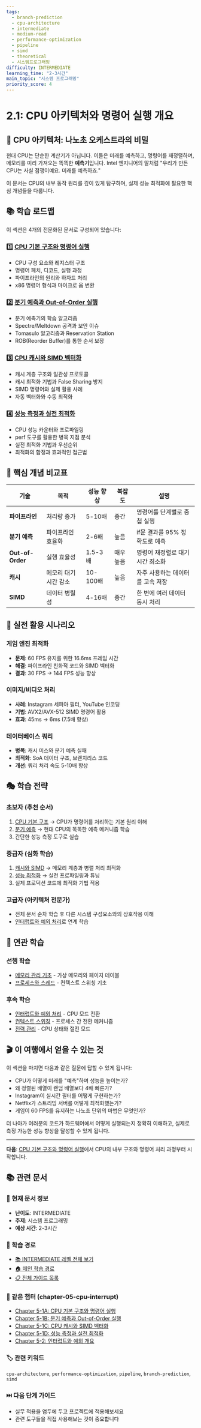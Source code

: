 ```yaml
---
tags:
  - branch-prediction
  - cpu-architecture
  - intermediate
  - medium-read
  - performance-optimization
  - pipeline
  - simd
  - theoretical
  - 시스템프로그래밍
difficulty: INTERMEDIATE
learning_time: "2-3시간"
main_topic: "시스템 프로그래밍"
priority_score: 4
---
```


# 2.1: CPU 아키텍처와 명령어 실행 개요

## 🎯 CPU 아키텍처: 나노초 오케스트라의 비밀

현대 CPU는 단순한 계산기가 아닙니다. 이들은 미래를 예측하고, 명령어를 재정렬하며, 메모리를 미리 가져오는 똑똑한 **예측기**입니다. Intel 엔지니어의 말처럼 "우리가 만든 CPU는 사실 점쟁이예요. 미래를 예측하죠."

이 문서는 CPU의 내부 동작 원리를 깊이 있게 탐구하며, 실제 성능 최적화에 필요한 핵심 개념들을 다룹니다.

## 📚 학습 로드맵

이 섹션은 4개의 전문화된 문서로 구성되어 있습니다:

### 1️⃣ [CPU 기본 구조와 명령어 실행](chapter-02-cpu-interrupt/02-02-cpu-fundamentals.md)

- CPU 구성 요소와 레지스터 구조
- 명령어 페치, 디코드, 실행 과정
- 파이프라인의 원리와 하자드 처리
- x86 명령어 형식과 마이크로 옵 변환

### 2️⃣ [분기 예측과 Out-of-Order 실행](chapter-02-cpu-interrupt/02-10-prediction-ooo.md)

- 분기 예측기의 학습 알고리즘
- Spectre/Meltdown 공격과 보안 이슈
- Tomasulo 알고리즘과 Reservation Station
- ROB(Reorder Buffer)를 통한 순서 보장

### 3️⃣ [CPU 캐시와 SIMD 벡터화](chapter-02-cpu-interrupt/02-11-cache-simd.md)

- 캐시 계층 구조와 일관성 프로토콜
- 캐시 최적화 기법과 False Sharing 방지
- SIMD 명령어와 실제 활용 사례
- 자동 벡터화와 수동 최적화

### 4️⃣ [성능 측정과 실전 최적화](chapter-02-cpu-interrupt/02-30-performance-optimization.md)

- CPU 성능 카운터와 프로파일링
- perf 도구를 활용한 병목 지점 분석
- 실전 최적화 기법과 우선순위
- 최적화의 함정과 효과적인 접근법

## 🎯 핵심 개념 비교표

| 기술 | 목적 | 성능 향상 | 복잡도 | 설명 |
|------|------|----------|--------|------|
| **파이프라인** | 처리량 증가 | 5-10배 | 중간 | 명령어를 단계별로 중첩 실행 |
| **분기 예측** | 파이프라인 효율화 | 2-6배 | 높음 | if문 결과를 95% 정확도로 예측 |
| **Out-of-Order** | 실행 효율성 | 1.5-3배 | 매우 높음 | 명령어 재정렬로 대기시간 최소화 |
| **캐시** | 메모리 대기시간 감소 | 10-100배 | 높음 | 자주 사용하는 데이터를 고속 저장 |
| **SIMD** | 데이터 병렬성 | 4-16배 | 중간 | 한 번에 여러 데이터 동시 처리 |

## 🚀 실전 활용 시나리오

### 게임 엔진 최적화

- **문제**: 60 FPS 유지를 위한 16.6ms 프레임 시간
- **해결**: 파이프라인 친화적 코드와 SIMD 벡터화
- **결과**: 30 FPS → 144 FPS 성능 향상

### 이미지/비디오 처리

- **사례**: Instagram 세피아 필터, YouTube 인코딩
- **기법**: AVX2/AVX-512 SIMD 명령어 활용
- **효과**: 45ms → 6ms (7.5배 향상)

### 데이터베이스 쿼리

- **병목**: 캐시 미스와 분기 예측 실패
- **최적화**: SoA 데이터 구조, 브랜치리스 코드
- **개선**: 쿼리 처리 속도 5-10배 향상

## 🎭 학습 전략

### 초보자 (추천 순서)

1. [CPU 기본 구조](chapter-02-cpu-interrupt/02-02-cpu-fundamentals.md) → CPU가 명령어를 처리하는 기본 원리 이해
2. [분기 예측](chapter-02-cpu-interrupt/02-10-prediction-ooo.md) → 현대 CPU의 똑똑한 예측 메커니즘 학습
3. 간단한 성능 측정 도구로 실습

### 중급자 (심화 학습)

1. [캐시와 SIMD](chapter-02-cpu-interrupt/02-11-cache-simd.md) → 메모리 계층과 병렬 처리 최적화
2. [성능 최적화](chapter-02-cpu-interrupt/02-30-performance-optimization.md) → 실전 프로파일링과 튜닝
3. 실제 프로덕션 코드에 최적화 기법 적용

### 고급자 (아키텍처 전문가)

- 전체 문서 순차 학습 후 다른 시스템 구성요소와의 상호작용 이해
- [인터럽트와 예외 처리](chapter-02-cpu-interrupt/02-12-interrupt-exception.md)로 연계 학습

## 🔗 연관 학습

### 선행 학습

- [메모리 관리 기초](../chapter-02-memory/) - 가상 메모리와 페이지 테이블
- [프로세스와 스레드](../chapter-04-process-thread/) - 컨텍스트 스위칭 기초

### 후속 학습  

- [인터럽트와 예외 처리](chapter-02-cpu-interrupt/02-12-interrupt-exception.md) - CPU 모드 전환
- [컨텍스트 스위칭](chapter-02-cpu-interrupt/02-16-context-switching.md) - 프로세스 간 전환 메커니즘
- [전력 관리](chapter-02-cpu-interrupt/04-power-management.md) - CPU 상태와 절전 모드

## 🎬 이 여행에서 얻을 수 있는 것

이 섹션을 마치면 다음과 같은 질문에 답할 수 있게 됩니다:

- CPU가 어떻게 미래를 "예측"하며 성능을 높이는가?
- 왜 정렬된 배열이 랜덤 배열보다 4배 빠른가?
- Instagram이 실시간 필터를 어떻게 구현하는가?
- Netflix가 스트리밍 서버를 어떻게 최적화했는가?
- 게임이 60 FPS를 유지하는 나노초 단위의 마법은 무엇인가?

더 나아가 여러분의 코드가 하드웨어에서 어떻게 실행되는지 정확히 이해하고, 실제로 측정 가능한 성능 향상을 달성할 수 있게 됩니다.

---

**다음**: [CPU 기본 구조와 명령어 실행](chapter-02-cpu-interrupt/02-02-cpu-fundamentals.md)에서 CPU의 내부 구조와 명령어 처리 과정부터 시작합니다.

## 📚 관련 문서

### 📖 현재 문서 정보

- **난이도**: INTERMEDIATE
- **주제**: 시스템 프로그래밍
- **예상 시간**: 2-3시간

### 🎯 학습 경로

- [📚 INTERMEDIATE 레벨 전체 보기](../learning-paths/intermediate/)
- [🏠 메인 학습 경로](../learning-paths/)
- [📋 전체 가이드 목록](../README.md)

### 📂 같은 챕터 (chapter-05-cpu-interrupt)

- [Chapter 5-1A: CPU 기본 구조와 명령어 실행](./02-02-cpu-fundamentals.md)
- [Chapter 5-1B: 분기 예측과 Out-of-Order 실행](./02-10-prediction-ooo.md)
- [Chapter 5-1C: CPU 캐시와 SIMD 벡터화](./02-11-cache-simd.md)
- [Chapter 5-1D: 성능 측정과 실전 최적화](./02-30-performance-optimization.md)
- [Chapter 5-2: 인터럽트와 예외 개요](./02-12-interrupt-exception.md)

### 🏷️ 관련 키워드

`cpu-architecture`, `performance-optimization`, `pipeline`, `branch-prediction`, `simd`

### ⏭️ 다음 단계 가이드

- 실무 적용을 염두에 두고 프로젝트에 적용해보세요
- 관련 도구들을 직접 사용해보는 것이 중요합니다
